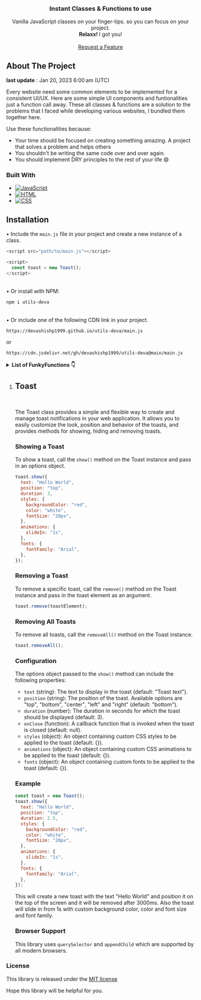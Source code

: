<a name="readme-top"></a>

<!-- PROJECT LOGO -->
<br />
<div align="center">

<h3 align="center">Instant Classes & Functions to use</h3>

  <p align="center">
    Vanilla JavaScript classes on your finger-tips. so you can focus on your project.
    <br />
    <span><strong>Relaxx! </strong>I got you!</span>
    <br />
    <br />
    <a href="https://github.com/devashishp1999/funkyfunctions/issues">Request a Feature</a>
  </p>
</div>

<!-- TABLE OF CONTENTS
<details open>
  <summary>List of FunkyFunctions 👇</summary>
  <ul>
    <li><a href="#about-the-project">About The Project</a></li>
    <li><a href="#getting-started">Getting Started</a></li>
    <li><a href="#usage">Usage</a></li>
    <li><a href="#contact">Contact</a></li>
    <li><a href="#acknowledgments">Acknowledgments</a></li>
  </ul>
</details>
-->

<!-- ABOUT THE PROJECT -->

## About The Project

<strong>last update</strong> : Jan 20, 2023 6:00 am (UTC)

Every website need some common elements to be implemented for a consistent UI/UX. Here are some simple UI components and funtionalities just a function call away. These all classes & functions are a solution to the problems that I faced while developing various websites, I bundled them together here.

Use these functionalities because:

- Your time should be focused on creating something amazing. A project that solves a problem and helps others
- You shouldn't be writing the same code over and over again.
- You should implement DRY principles to the rest of your life :smile:

### Built With

- [![JavaScript][javascript.com]][javascript-url]
- [![HTML][html.com]][html-url]
- [![CSS][css.com]][css-url]

## Installation

• Include the `main.js` file in your project and create a new instance of a class.

```js
<script src="path/to/main.js"></script>

<script>
  const toast = new Toast();
</script>
```

<br />
• Or install with NPM:

```sh
npm i utils-deva
```

<br />
• Or include one of the following CDN link in your project.

```sh
https://devashishp1999.github.io/utils-deva/main.js
```

or

```sh
https://cdn.jsdelivr.net/gh/devashishp1999/utils-deva@main/main.js
```

<!-- USAGE EXAMPLES -->

<details close>
  <summary><strong>List of FunkyFunctions 👇</strong></summary>
  <ol>
    <li><a href="#toast"><code>new Toast()</code></a></li>
  </ol>
</details>

<ol>
  <li id="toast"><h2>Toast</h2></li><br />
  
The Toast class provides a simple and flexible way to create and manage toast notifications in your web application. It allows you to easily customize the look, position and behavior of the toasts, and provides methods for showing, hiding and removing toasts.

### Showing a Toast

To show a toast, call the `show()` method on the Toast instance and pass in an options object.

```js
toast.show({
  text: "Hello World",
  position: "top",
  duration: 3,
  styles: {
    backgroundColor: "red",
    color: "white",
    fontSize: "20px",
  },
  animations: {
    slideIn: "1s",
  },
  fonts: {
    fontFamily: "Arial",
  },
});
```

### Removing a Toast

To remove a specific toast, call the `remove()` method on the Toast instance and pass in the toast element as an argument.

```js
toast.remove(toastElement);
```

### Removing All Toasts

To remove all toasts, call the `removeAll()` method on the Toast instance.

```js
toast.removeAll();
```

### Configuration

The options object passed to the `show()` method can include the following properties:

<ul><li><code>text</code> (string): The text to display in the toast (default: "Toast text").</li><li><code>position</code> (string): The position of the toast. Available options are "top", "bottom", "center", "left" and "right" (default: "bottom").</li><li><code>duration</code> (number): The duration in seconds for which the toast should be displayed (default: 3).</li><li><code>onClose</code> (function): A callback function that is invoked when the toast is closed (default: null).</li><li><code>styles</code> (object): An object containing custom CSS styles to be applied to the toast (default: {}).</li><li><code>animations</code> (object): An object containing custom CSS animations to be applied to the toast (default: {}).</li><li><code>fonts</code> (object): An object containing custom fonts to be applied to the toast (default: {}).</li></ul>

### Example

```js
const toast = new Toast();
toast.show({
  text: "Hello World",
  position: "top",
  duration: 2.5,
  styles: {
    backgroundColor: "red",
    color: "white",
    fontSize: "20px",
  },
  animations: {
    slideIn: "1s",
  },
  fonts: {
    fontFamily: "Arial",
  },
});
```

This will create a new toast with the text "Hello World" and position it on the top of the screen and it will be removed after 3000ms. Also the toast will slide in from 1s with custom background color, color and font size and font family.

### Browser Support

This library uses `querySelector` and `appendChild` which are supported by all modern browsers.

<!--
<li><h3>Toast </h3> : A standalone class for creating customizable, dismissable toast notifications.</li><br />-->
</ol>

### License

<p>This library is released under the <a href="https://opensource.org/licenses/MIT" target="_new">MIT license</a></p>

Hope this library will be helpful for you.

<!-- MARKDOWN LINKS & IMAGES -->
<!-- https://www.markdownguide.org/basic-syntax/#reference-style-links -->

[stars-shield]: https://img.shields.io/github/stars/github_username/repo_name.svg?style=for-the-badge
[stars-url]: https://github.com/github_username/repo_name/stargazers
[issues-shield]: https://img.shields.io/github/issues/github_username/repo_name.svg?style=for-the-badge
[issues-url]: https://github.com/github_username/repo_name/issues
[license-shield]: https://img.shields.io/github/license/github_username/repo_name.svg?style=for-the-badge
[license-url]: https://github.com/github_username/repo_name/blob/master/LICENSE.txt
[linkedin-shield]: https://img.shields.io/badge/-LinkedIn-black.svg?style=for-the-badge&logo=linkedin&colorB=555
[linkedin-url]: https://linkedin.com/in/devashishpujari
[product-screenshot]: images/screenshot.png
[next.js]: https://img.shields.io/badge/next.js-000000?style=for-the-badge&logo=nextdotjs&logoColor=white
[next-url]: https://nextjs.org/
[react.js]: https://img.shields.io/badge/React-20232A?style=for-the-badge&logo=react&logoColor=61DAFB
[react-url]: https://reactjs.org/
[vue.js]: https://img.shields.io/badge/Vue.js-35495E?style=for-the-badge&logo=vuedotjs&logoColor=4FC08D
[vue-url]: https://vuejs.org/
[angular.io]: https://img.shields.io/badge/Angular-DD0031?style=for-the-badge&logo=angular&logoColor=white
[angular-url]: https://angular.io/
[svelte.dev]: https://img.shields.io/badge/Svelte-4A4A55?style=for-the-badge&logo=svelte&logoColor=FF3E00
[svelte-url]: https://svelte.dev/
[laravel.com]: https://img.shields.io/badge/Laravel-FF2D20?style=for-the-badge&logo=laravel&logoColor=white
[laravel-url]: https://laravel.com
[bootstrap.com]: https://img.shields.io/badge/Bootstrap-563D7C?style=for-the-badge&logo=bootstrap&logoColor=white
[bootstrap-url]: https://getbootstrap.com
[jquery.com]: https://img.shields.io/badge/jQuery-0769AD?style=for-the-badge&logo=jquery&logoColor=white
[jquery-url]: https://jquery.com
[javascript.com]: https://img.shields.io/badge/JavaScript-F7DF1E?style=for-the-badge&logo&logoColor=black
[javascript-url]: https://developer.mozilla.org/en-US/docs/Web/JavaScript
[html.com]: https://img.shields.io/badge/HTML-E96228?style=for-the-badge&logo=html
[html-url]: https://developer.mozilla.org/en-US/docs/Web/HTML
[css.com]: https://img.shields.io/badge/CSS-2965F1?style=for-the-badge&logo=CSS&logoColor=black
[css-url]: https://developer.mozilla.org/en-US/docs/Web/CSS
